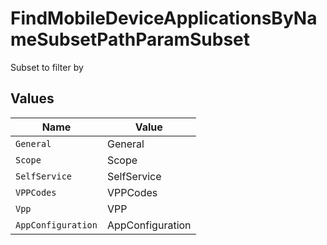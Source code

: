 # FindMobileDeviceApplicationsByNameSubsetPathParamSubset

Subset to filter by


## Values

| Name               | Value              |
| ------------------ | ------------------ |
| `General`          | General            |
| `Scope`            | Scope              |
| `SelfService`      | SelfService        |
| `VPPCodes`         | VPPCodes           |
| `Vpp`              | VPP                |
| `AppConfiguration` | AppConfiguration   |